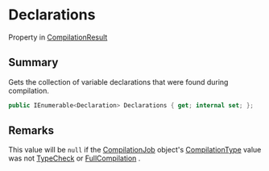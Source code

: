 # Declarations

Property in [CompilationResult](yarn.compiler.compilationresult.md)

## Summary

Gets the collection of variable declarations that were found during compilation.

```csharp
public IEnumerable<Declaration> Declarations { get; internal set; };
```

## Remarks

This value will be `null` if the [CompilationJob](yarn.compiler.compilationjob.md) object's [CompilationType](yarn.compiler.compilationjob.compilationtype.md) value was not [TypeCheck](yarn.compiler.compilationjob.type.typecheck.md) or [FullCompilation](yarn.compiler.compilationjob.type.fullcompilation.md) .
